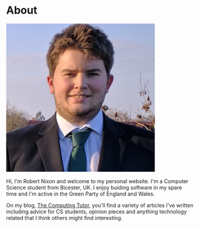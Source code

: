 # About

![Robert Nixon](/images/robertprofile.jpg)

Hi, I'm Robert Nixon and welcome to my personal website.
I'm a Computer Science student from Bicester, UK. I enjoy buiding software in my spare time and I'm active in the Green Party of England and Wales.

On my blog, [The Computing Tutor](https://computingtutor.blogspot.co.uk/), you'll find a variety of articles I've written including advice for CS students, opinion pieces and anything technology related that I think others might find interesting. 
